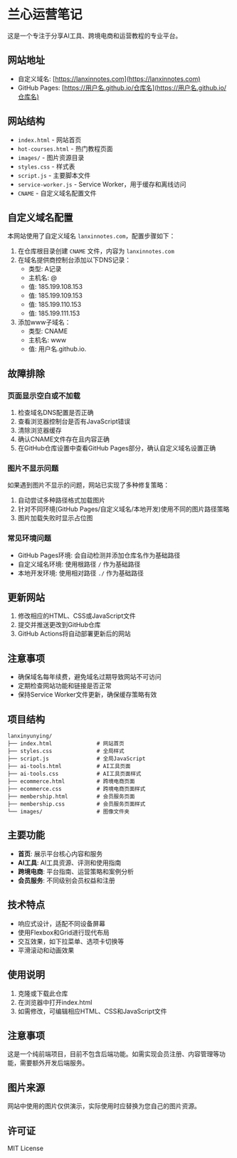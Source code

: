 # 兰心运营笔记

这是一个专注于分享AI工具、跨境电商和运营教程的专业平台。

## 网站地址

- 自定义域名: [https://lanxinnotes.com](https://lanxinnotes.com) 
- GitHub Pages: [https://用户名.github.io/仓库名](https://用户名.github.io/仓库名)

## 网站结构

- `index.html` - 网站首页
- `hot-courses.html` - 热门教程页面
- `images/` - 图片资源目录
- `styles.css` - 样式表
- `script.js` - 主要脚本文件
- `service-worker.js` - Service Worker，用于缓存和离线访问
- `CNAME` - 自定义域名配置文件

## 自定义域名配置

本网站使用了自定义域名 `lanxinnotes.com`，配置步骤如下：

1. 在仓库根目录创建 `CNAME` 文件，内容为 `lanxinnotes.com`
2. 在域名提供商控制台添加以下DNS记录：
   - 类型: A记录
   - 主机名: @
   - 值: 185.199.108.153
   - 值: 185.199.109.153
   - 值: 185.199.110.153
   - 值: 185.199.111.153
3. 添加www子域名：
   - 类型: CNAME
   - 主机名: www
   - 值: 用户名.github.io.

## 故障排除

### 页面显示空白或不加载

1. 检查域名DNS配置是否正确
2. 查看浏览器控制台是否有JavaScript错误
3. 清除浏览器缓存
4. 确认CNAME文件存在且内容正确
5. 在GitHub仓库设置中查看GitHub Pages部分，确认自定义域名设置正确

### 图片不显示问题

如果遇到图片不显示的问题，网站已实现了多种修复策略：

1. 自动尝试多种路径格式加载图片
2. 针对不同环境(GitHub Pages/自定义域名/本地开发)使用不同的图片路径策略
3. 图片加载失败时显示占位图

### 常见环境问题

- GitHub Pages环境: 会自动检测并添加仓库名作为基础路径
- 自定义域名环境: 使用根路径 `/` 作为基础路径
- 本地开发环境: 使用相对路径 `./` 作为基础路径

## 更新网站

1. 修改相应的HTML、CSS或JavaScript文件
2. 提交并推送更改到GitHub仓库
3. GitHub Actions将自动部署更新后的网站

## 注意事项

- 确保域名每年续费，避免域名过期导致网站不可访问
- 定期检查网站功能和链接是否正常
- 保持Service Worker文件更新，确保缓存策略有效

## 项目结构

```
lanxinyunying/
├── index.html              # 网站首页
├── styles.css              # 全局样式
├── script.js               # 全局JavaScript
├── ai-tools.html           # AI工具页面
├── ai-tools.css            # AI工具页面样式
├── ecommerce.html          # 跨境电商页面
├── ecommerce.css           # 跨境电商页面样式
├── membership.html         # 会员服务页面
├── membership.css          # 会员服务页面样式
└── images/                 # 图像文件夹
```

## 主要功能

- **首页**: 展示平台核心内容和服务
- **AI工具**: AI工具资源、评测和使用指南
- **跨境电商**: 平台指南、运营策略和案例分析
- **会员服务**: 不同级别会员权益和注册

## 技术特点

- 响应式设计，适配不同设备屏幕
- 使用Flexbox和Grid进行现代布局
- 交互效果，如下拉菜单、选项卡切换等
- 平滑滚动和动画效果

## 使用说明

1. 克隆或下载此仓库
2. 在浏览器中打开index.html
3. 如需修改，可编辑相应HTML、CSS和JavaScript文件

## 注意事项

这是一个纯前端项目，目前不包含后端功能。如需实现会员注册、内容管理等功能，需要额外开发后端服务。

## 图片来源

网站中使用的图片仅供演示，实际使用时应替换为您自己的图片资源。

## 许可证

MIT License 